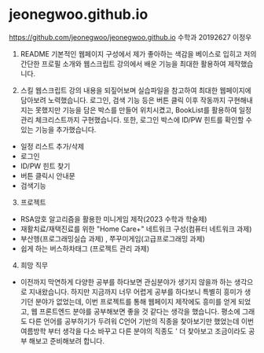 # jeonegwoo.github.io
https://github.com/jeonegwoo/jeonegwoo.github.io
수학과 20192627 이정우

1. README
  기본적인 웹페이지 구성에서 제가 좋아하는 색감을 베이스로 입히고 저의 간단한 프로필 소개와 웹스크립트 강의에서 배운 기능을 최대한 활용하여 제작했습니다.
  
2. 스킬
   웹스크립트 강의 내용을 되짚어보며 실습파일을 참고하여 최대한 웹페이지에 담아보려 노력했습니다.
   로그인, 검색 기능 등은 버튼 클릭 이후 작동까지 구현해내지는 못했지만 기능을 담은 박스를 만들어 위치시켰고, BookList를 활용하여 일정관리 체크리스트까지 구현했습니다.
   또한, 로그인 박스에 ID/PW 힌트를 확인할 수 있는 기능을 추가했습니다.
  - 일정 리스트 추가/삭제
  - 로그인
  - ID/PW 힌트 찾기
  - 버튼 클릭시 안내문
  - 검색기능

3. 프로젝트
  - RSA암호 알고리즘을 활용한 미니게임 제작(2023 수학과 학술제)
  - 재활치료/재택진료를 위한 "Home Care+" 네트워크 구성(컴퓨터 네트워크 과제)
  - 부산헹(프로그래밍실습 과제) , 쭈꾸미게임(고급프로그래밍 과제)
  - 쉽게 하는 버스하차태그 (프로젝트 관리 과제)

4. 희망 직무
  - 이전까지 막연하게 다양한 공부를 하다보면 관심분야가 생기지 않을까 하는 생각으로 지내왔습니다.
    하지만 지금까지 너무 어렵게 공부를 하다보니 특별히 흥미가 생기던 분야가 없었는데, 이번 프로젝트를 통해 웹페이지 제작에도 흥미를 얻게 되었고, 웹 프론트엔드 분야를 공부해보면
    좋을 것 같다는 생각을 했습니다. 평소에 그래도 다른 언어를 공부하기가 두려워 C언어 기반의 직종을 찾아보기만 했었는데 이번 여름방학 부터 생각을 다소 바꾸고 다른 분야의 직종도 '
    더 찾아보고 조금이라도 공부 해보고 준비해보려 합니다.
    
